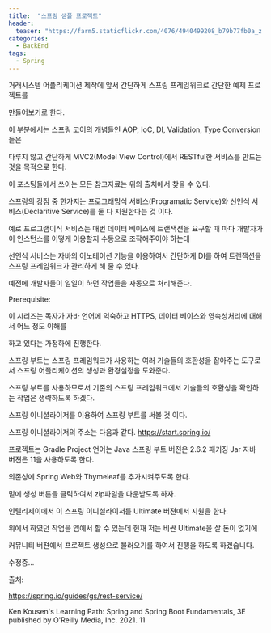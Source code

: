 ```yaml
---
title:  "스프링 샘플 프로젝트"
header:
  teaser: "https://farm5.staticflickr.com/4076/4940499208_b79b77fb0a_z.jpg"
categories: 
  - BackEnd
tags:
  - Spring
---
```

   
   거래시스템 어플리케이션 제작에 앞서 간단하게 스프링 프레임워크로 간단한 예제 프로젝트를 
   
 만들어보기로 한다.
 
   이 부분에서는 스프링 코어의 개념들인 AOP, IoC, DI, Validation, Type Conversion들은
   
 다루지 않고 간단하게 MVC2(Model View Control)에서 RESTful한 서비스를 만드는 것을 목적으로 한다.
 
  이 포스팅들에서 쓰이는 모든 참고자료는 위의 출처에서 찾을 수 있다.

  스프링의 강점 중 한가지는 프로그래밍식 서비스(Programatic Service)와 선언식 서비스(Declaritive Service)를 둘 다 지원한다는 것 이다.
  
예로 프로그램이식 서비스는 매번 데이터 베이스에 트랜잭션을 요구할 때 마다 개발자가 이 인스턴스를 어떻게 이용할지 수동으로 조작해주어야 하는데

선언식 서비스는 자바의 어노테이션 기능을 이용하여서 간단하게 DI를 하여 트랜잭션을 스프링 프레임워크가 관리하게 해 줄 수 있다.

예전에 개발자들이 일일이 하던 작업들을 자동으로 처리해준다.


Prerequisite:

  이 시리즈는 독자가 자바 언어에 익숙하고 HTTPS, 데이터 베이스와 영속성처리에 대해서 어느 정도 이해를
  
하고 있다는 가정하에 진행한다.

  스프링 부트는 스프링 프레임워크가 사용하는 여러 기술들의 호환성을 잡아주는 도구로서 스프링 어플리케이션의 생성과 환경설정을 도와준다.
  
스프링 부트를 사용하므로서 기존의 스프링 프레임워크에서 기술들의 호환성을 확인하는 작업은 생략하도록 하겠다.

  스프링 이니셜라이저를 이용하여 스프링 부트를 써볼 것 이다.
  
스프링 이니셜라이저의 주소는 다음과 같다. https://start.spring.io/

 프로젝트는 Gradle Project 언어는 Java 스프링 부트 버젼은 2.6.2 패키징 Jar 자바 버젼은 11을 사용하도록 한다.
 
의존성에 Spring Web와 Thymeleaf를 추가시켜주도록 한다.

밑에 생성 버튼을 클릭하여서 zip파일을 다운받도록 하자.

  인텔리제이에서 이 스프링 이니셜라이저를 Ultimate 버젼에서 지원을 한다.
  
위에서 하였던 작업을 앱에서 할 수 있는데 현재 저는 비싼 Ultimate을 살 돈이 없기에

커뮤니티 버젼에서 프로젝트 생성으로 불러오기를 하여서 진행을 하도록 하겠습니다.

수정중...
  
  
출처:

https://spring.io/guides/gs/rest-service/

Ken Kousen's Learning Path: Spring and Spring Boot Fundamentals, 3E
published by O'Reilly Media, Inc. 2021. 11